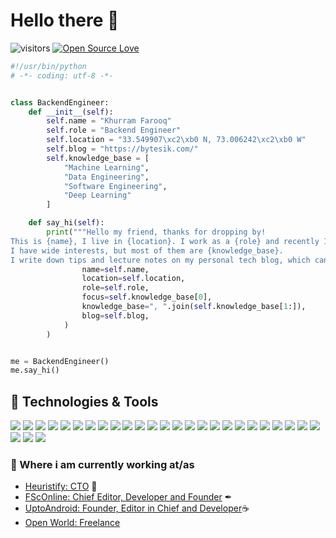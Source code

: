 # Hello there 👋

![visitors](https://visitor-badge.laobi.icu/badge?page_id=kf1994)
[![Open Source Love](https://badges.frapsoft.com/os/v1/open-source.svg?v=102)](https://github.com/kf1994)


```python
#!/usr/bin/python
# -*- coding: utf-8 -*-


class BackendEngineer:
    def __init__(self):
        self.name = "Khurram Farooq"
        self.role = "Backend Engineer"
        self.location = "33.549907\xc2\xb0 N, 73.006242\xc2\xb0 W"
        self.blog = "https://bytesik.com/"
        self.knowledge_base = [
            "Machine Learning",
            "Data Engineering",
            "Software Engineering",
            "Deep Learning"
        ]

    def say_hi(self):
        print("""Hello my friend, thanks for dropping by!
This is {name}, I live in {location}. I work as a {role} and recently I am focusing on {focus} for my personal growth.
I have wide interests, but most of them are {knowledge_base}.
I write down tips and lecture notes on my personal tech blog, which can be found here: {blog}""".format(
                name=self.name,
                location=self.location,
                role=self.role,
                focus=self.knowledge_base[0],
                knowledge_base=", ".join(self.knowledge_base[1:]),
                blog=self.blog,
            )
        )


me = BackendEngineer()
me.say_hi()


```

## 🔧 Technologies & Tools

![](https://img.shields.io/badge/Code-Nodejs-informational?style=flat&logo=Node.js&logoColor=white&color=339933)
![](https://img.shields.io/badge/OS-Linux-informational?style=flat&logo=linux&logoColor=white&color=white)
![](https://img.shields.io/badge/Editor-PyCharm-informational?style=flat&logo=pycharm&logoColor=white&color=000000)
![](https://img.shields.io/badge/Editor-VS_Code-informational?style=flat&logo=visual-studio-code&logoColor=white&color=007acc)
![](https://img.shields.io/badge/Code-Python-informational?style=flat&logo=python&logoColor=white&color=3776ab)
![](https://img.shields.io/badge/Code-JavaScript-informational?style=flat&logo=javascript&logoColor=white&color=f7df1e)
![](https://img.shields.io/badge/Code-TypeScript-informational?style=flat&logo=TypeScript&logoColor=white&color=3178c6)
![](https://img.shields.io/badge/Code-Sass-informational?style=flat&logo=Sass&logoColor=white&color=cc6699)
![](https://img.shields.io/badge/DB-GraphQL-informational?style=flat&logo=GraphQL&logoColor=white&color=e10098)
![](https://img.shields.io/badge/Code-Apollo_GraphQL-informational?style=flat&logo=Apollo-GraphQL&logoColor=white&color=311c87)
![](https://img.shields.io/badge/DB-MongoDB-informational?style=flat&logo=MongoDB&logoColor=white&color=47a248)
![](https://img.shields.io/badge/Code-NestJS-informational?style=flat&logo=NestJS&logoColor=white&color=e0234e)
![](https://img.shields.io/badge/Code-Angular-informational?style=flat&logo=Angular&logoColor=white&color=dd0031)
![](https://img.shields.io/badge/Code-AngularJS-informational?style=flat&logo=AngularJS&logoColor=white&color=e23237)
![](https://img.shields.io/badge/Code-React-informational?style=flat&logo=react&logoColor=white&color=61dafb)
![](https://img.shields.io/badge/Shell-Bash-informational?style=flat&logo=gnu-bash&logoColor=white&color=4eaa25)
![](https://img.shields.io/badge/DB-PostgreSQL-informational?style=flat&logo=postgresql&logoColor=white&color=336791)
![](https://img.shields.io/badge/DB-SQL-informational?style=flat&logo=mysql&logoColor=white&color=4479a1)
![](https://img.shields.io/badge/Tools-GIT-informational?style=flat&logo=git&logoColor=white&color=f05032)
![](https://img.shields.io/badge/Tools-Docker-informational?style=flat&logo=docker&logoColor=white&color=2496ed)
![](https://img.shields.io/badge/Tools-Heroku-informational?style=flat&logo=Heroku&logoColor=white&color=430098)
![](https://img.shields.io/badge/Tools-Google_Cloud_Platform-informational?style=flat&logo=google-cloud&logoColor=white&color=4285f4)
![](https://img.shields.io/badge/CMS-WordPress-informational?style=flat&logo=WordPress&logoColor=white&color=21759b)
![](https://img.shields.io/badge/Code-WooCommerce-informational?style=flat&logo=WooCommerce&logoColor=white&color=96588a)
![](https://img.shields.io/badge/Code-Django-informational?style=flat&logo=Django&logoColor=white&color=092e20)
![](https://img.shields.io/badge/Code-C++-informational?style=flat&logo=C++&logoColor=white&color=00599c)
![](https://img.shields.io/badge/Code-Webpack-informational?style=flat&logo=webpack&logoColor=white&color=8dd6f9)
![](https://img.shields.io/badge/Tools-Kubernetes-informational?style=flat&logo=kubernetes&logoColor=white&color=316ce6)

### 💼 Where i am currently working at/as
- [Heuristify: CTO](https://heuristify.io) 💼
- [FScOnline: Chief Editor, Developer and Founder](https://fsconline.info) ✒
- [UptoAndroid: Founder, Editor in Chief and Developer](https://uptoandroid.com)☕
- [Open World: Freelance](https://bytesik.com)
